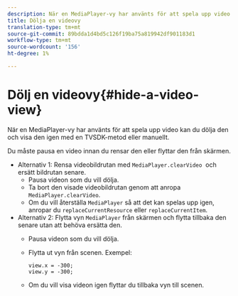 ```yaml
---
description: När en MediaPlayer-vy har använts för att spela upp video kan du dölja den och visa den igen med en TVSDK-metod eller manuellt.
title: Dölja en videovy
translation-type: tm+mt
source-git-commit: 89bdda1d4bd5c126f19ba75a819942df901183d1
workflow-type: tm+mt
source-wordcount: '156'
ht-degree: 1%

---
```



# Dölj en videovy{#hide-a-video-view}

När en MediaPlayer-vy har använts för att spela upp video kan du dölja den och visa den igen med en TVSDK-metod eller manuellt.

Du måste pausa en video innan du rensar den eller flyttar den från skärmen.
* Alternativ 1: Rensa videobildrutan med `MediaPlayer.clearVideo` &#x200B; och ersätt bildrutan senare.
   * Pausa videon som du vill dölja.
   * Ta bort den visade videobildrutan genom att anropa `MediaPlayer.clearVideo`.
   * Om du vill återställa `MediaPlayer` så att det kan spelas upp igen, anropar du `replaceCurrentResource` eller `replaceCurrentItem`.
* Alternativ 2: Flytta vyn `MediaPlayer` från skärmen och flytta tillbaka den senare utan att behöva ersätta den.
   * Pausa videon som du vill dölja.
   * Flytta ut vyn från scenen. Exempel:

      ```
      view.x = -300; 
      view.y = -300;
      ```

   * Om du vill visa videon igen flyttar du tillbaka vyn till scenen.

